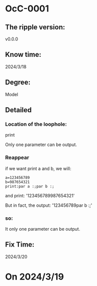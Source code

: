 # OcC-0001

## The ripple version: 
v0.0.0

## Know time: 
2024/3/18

## Degree: 
Model

## Detailed

### Location of the loophole:
print

Only one parameter can be output.
### Reappear
if we want print a and b, we will:
```
a=123456789
b=987654321
print:par a :;par b :;
```
and print: 
'123456789987654321'

But in fact, the output: 
'123456789par b :;'

### so:
It only one parameter can be output.

## Fix Time:
2024/3/20


# On 2024/3/19
